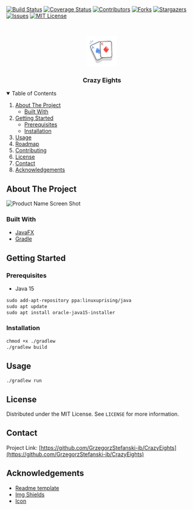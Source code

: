 
[![Build Status][build-shield]][build-url]
[![Coverage Status][cover-shield]][cover-url]
[![Contributors][contributors-shield]][contributors-url]
[![Forks][forks-shield]][forks-url]
[![Stargazers][stars-shield]][stars-url]
[![Issues][issues-shield]][issues-url]
[![MIT License][license-shield]][license-url]




<!-- PROJECT LOGO -->
<br />
<p align="center">
  <a href="https://github.com/GrzegorzStefanski-ib/CrazyEights">
    <img src="images/icon.svg" alt="Icon" width="80" height="80">
  </a>

  <h3 align="center">Crazy Eights</h3>

</p>



<!-- TABLE OF CONTENTS -->
<details open="open">
  <summary>Table of Contents</summary>
  <ol>
    <li>
      <a href="#about-the-project">About The Project</a>
      <ul>
        <li><a href="#built-with">Built With</a></li>
      </ul>
    </li>
    <li>
      <a href="#getting-started">Getting Started</a>
      <ul>
        <li><a href="#prerequisites">Prerequisites</a></li>
        <li><a href="#installation">Installation</a></li>
      </ul>
    </li>
    <li><a href="#usage">Usage</a></li>
    <li><a href="#roadmap">Roadmap</a></li>
    <li><a href="#contributing">Contributing</a></li>
    <li><a href="#license">License</a></li>
    <li><a href="#contact">Contact</a></li>
    <li><a href="#acknowledgements">Acknowledgements</a></li>
  </ol>
</details>



<!-- ABOUT THE PROJECT -->
## About The Project

![Product Name Screen Shot][product-screenshot]


### Built With

* [JavaFX](https://openjfx.io/)
* [Gradle](https://gradle.org/)



<!-- GETTING STARTED -->
## Getting Started


### Prerequisites

* Java 15

``` 
sudo add-apt-repository ppa:linuxuprising/java
sudo apt update
sudo apt install oracle-java15-installer
```

### Installation

```
chmod +x ./gradlew
./gradlew build
```

<!-- USAGE EXAMPLES -->
## Usage

```
./gradlew run
```

<!-- LICENSE -->
## License

Distributed under the MIT License. See `LICENSE` for more information.

<!-- CONTACT -->
## Contact

Project Link: [https://github.com/GrzegorzStefanski-ib/CrazyEights](https://github.com/GrzegorzStefanski-ib/CrazyEights)



<!-- ACKNOWLEDGEMENTS -->
## Acknowledgements
* [Readme template](https://github.com/othneildrew/Best-README-Template)
* [Img Shields](https://shields.io)
* [Icon](https://lovepik.com/image-401289873/playing-card-icon-free-vector-illustration-material.html)


<!-- MARKDOWN LINKS & IMAGES -->
<!-- https://www.markdownguide.org/basic-syntax/#reference-style-links -->
[build-shield]: https://travis-ci.com/GrzegorzStefanski-ib/CrazyEights.svg?branch=master
[build-url]: https://travis-ci.com/GrzegorzStefanski-ib/CrazyEights
[cover-shield]: https://codecov.io/gh/GrzegorzStefanski-ib/CrazyEights/branch/master/graph/badge.svg?token=6BWG03FJEL
[cover-url]: https://codecov.io/gh/GrzegorzStefanski-ib/CrazyEights
[contributors-shield]: https://img.shields.io/github/contributors/GrzegorzStefanski-ib/CrazyEights.svg
[contributors-url]: https://github.com/GrzegorzStefanski-ib/CrazyEights/graphs/contributors
[forks-shield]: https://img.shields.io/github/forks/GrzegorzStefanski-ib/CrazyEights.svg
[forks-url]: https://github.com/GrzegorzStefanski-ib/CrazyEights/network/members
[stars-shield]: https://img.shields.io/github/stars/GrzegorzStefanski-ib/CrazyEights.svg
[stars-url]: https://github.com/GrzegorzStefanski-ib/CrazyEights/stargazers
[issues-shield]: https://img.shields.io/github/issues/GrzegorzStefanski-ib/CrazyEights.svg
[issues-url]: https://github.com/GrzegorzStefanski-ib/CrazyEights/issues
[license-shield]: https://img.shields.io/badge/License-MIT-yellow.svg
[license-url]: https://github.com/GrzegorzStefanski-ib/CrazyEights/blob/master/LICENSE
[product-screenshot]: images/product.png
